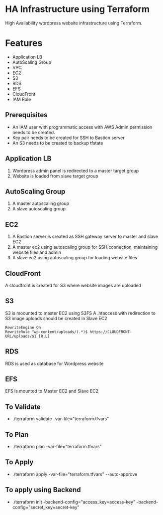 # HA Infrastructure using Terraform

High Availability wordpress website infrastructure using Terraform.

# Features

 - Application LB
 - AutoScaling Group
 - VPC
 - EC2
 - S3
 - RDS
 - EFS
 - CloudFront
 - IAM Role

## Prerequisites

 - An IAM user with programmatic access with AWS Admin permission needs to be created.
 - Key pair needs to be created for SSH to Bastion server
 - An S3 needs to be created to backup tfstate

## Application LB

 1. Wordpress admin panel is redirected to a master target group
 2. Website is loaded from slave target group

##  AutoScaling Group

 1. A master autoscaling group
 2. A slave autoscaling group

## EC2

 1. A Bastion server is created as SSH gateway server to master and slave EC2
 2. A master ec2 using autoscaling group for SSH connection, maintaining website files and admin
 3. A slave ec2 using autoscaling group for loading website files

## CloudFront

A cloudfront is created for S3 where website images are uploaded

## S3

S3 is moounted to master EC2 using S3FS
A .htaccess with redirection to S3 image uploads should be created in Slave EC2

    RewriteEngine On
    RewriteRule ^wp-content/uploads/(.*)$ https://CLOUDFRONT-URL/uploads/$1 [R,L]
  
## RDS

RDS is used as database for Wordpress website

## EFS

EFS is mounted to Master EC2 and Slave EC2

## To Validate

 - ./terraform validate -var-file="terraform.tfvars"

## To Plan

 - ./terraform plan -var-file="terraform.tfvars"

## To Apply

 - ./terraform apply -var-file="terraform.tfvars" --auto-approve

## To apply using Backend

 - ./terraform init -backend-config="access_key=access-key" -backend-config="secret_key=secret-key"
